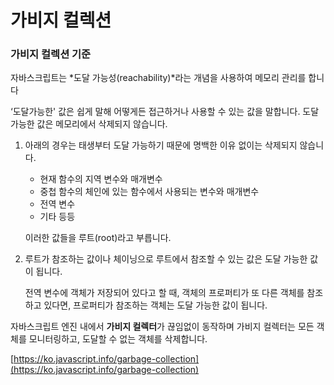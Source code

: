 # 가비지 컬렉션

### 가비지 컬렉션 기준

자바스크립트는 *도달 가능성(reachability)*라는 개념을 사용하여 메모리 관리를 합니다 

‘도달가능한' 값은 쉽게 말해 어떻게든 접근하거나 사용할 수 있는 값을 말합니다. 도달 가능한 값은 메모리에서 삭제되지 않습니다.

1. 아래의 경우는 태생부터 도달 가능하기 때문에 명백한 이유 없이는 삭제되지 않습니다. 
    - 현재 함수의 지역 변수와 매개변수
    - 중첩 함수의 체인에 있는 함수에서 사용되는 변수와 매개변수
    - 전역 변수
    - 기타 등등
    
    이러한 값들을 루트(root)라고 부릅니다.
    

1. 루트가 참조하는 값이나 체이닝으로 루트에서 참조할 수 있는 값은 도달 가능한 값이 됩니다. 
    
    전역 변수에 객체가 저장되어 있다고 할 때, 객체의 프로퍼티가 또 다른 객체를 참조하고 있다면, 프로퍼티가 참조하는 객체는 도달 가능한 값이 됩니다. 
    

자바스크립트 엔진 내에서 **가비지 컬렉터**가 끊임없이 동작하며 가비지 컬렉터는 모든 객체를 모니터링하고, 도달할 수 없는 객체를 삭제합니다. 

[https://ko.javascript.info/garbage-collection](https://ko.javascript.info/garbage-collection)

